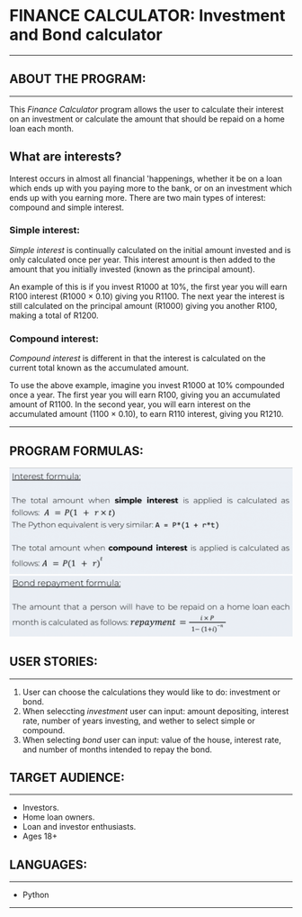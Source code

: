 FINANCE CALCULATOR: Investment and Bond calculator
==================================

* * *

ABOUT THE PROGRAM:
------------------

* * * 

This _Finance Calculator_ program allows the user to calculate their interest on an investment or calculate the amount that should be repaid on a home loan each month.

## What are interests?
Interest occurs in almost all financial 'happenings, whether it be on a loan which ends up with you paying more to the bank, or on an investment which ends up with you earning more. There are two main types of interest: compound and simple interest.

### Simple interest:
_Simple interest_ is continually calculated on the initial amount invested and is only calculated once per year. This interest amount is then added to the amount that you initially invested (known as the principal amount).

An example of this is if you invest R1000 at 10%, the first year you will earn R100 interest (R1000 × 0.10) giving you R1100. The next year the interest is still calculated on the principal amount (R1000) giving you another R100, making a total of R1200.

### Compound interest:
_Compound interest_ is different in that the interest is calculated on the current total known as the accumulated amount.

To use the above example, imagine you invest R1000 at 10% compounded once a year. The first year you will earn R100, giving you an accumulated amount of R1100.
In the second year, you will earn interest on the accumulated amount (1100 × 0.10), to earn R110 interest, giving you R1210.

* * * 

PROGRAM FORMULAS:
-----------------

<img src="assets/images/interest_formula.png" width="700px">
<img src="assets/images/bond_repayment.png" width="700px">

USER STORIES:
-------------

* * *

1.  User can choose the calculations they would like to do: investment or bond.
2.  When seleccting _investment_ user can input: amount depositing, interest rate, number of years investing, and wether to select simple or compound.
3.  When selecting _bond_ user can input: value of the house, interest rate, and number of months intended to repay the bond.


TARGET AUDIENCE:
----------------

* * *

*   Investors.
*   Home loan owners.
*   Loan and investor enthusiasts.
*   Ages 18+ 

## LANGUAGES:

* * *

*   Python

* * * 